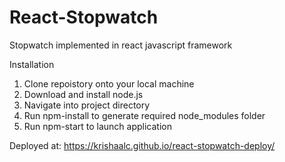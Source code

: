 # React-Stopwatch
Stopwatch implemented in react javascript framework

Installation 

1. Clone repoistory onto your local machine 
2. Download and install node.js
3. Navigate into project directory 
4. Run npm-install to generate required node_modules folder 
5. Run npm-start to launch application


Deployed at:  https://krishaalc.github.io/react-stopwatch-deploy/

